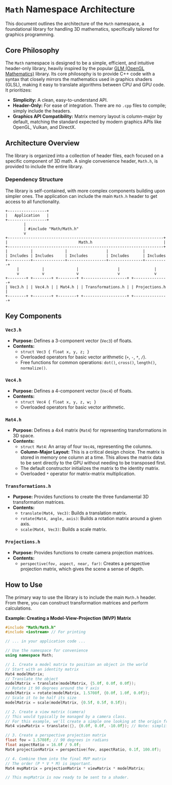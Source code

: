 # `Math` Namespace Architecture

This document outlines the architecture of the `Math` namespace, a foundational library for handling 3D mathematics, specifically tailored for graphics programming.

## Core Philosophy

The `Math` namespace is designed to be a simple, efficient, and intuitive header-only library, heavily inspired by the popular [GLM (OpenGL Mathematics)](https://github.com/g-truc/glm) library. Its core philosophy is to provide C++ code with a syntax that closely mirrors the mathematics used in graphics shaders (GLSL), making it easy to translate algorithms between CPU and GPU code. It prioritizes:

-   **Simplicity:** A clean, easy-to-understand API.
-   **Header-Only:** For ease of integration. There are no `.cpp` files to compile; simply include the headers.
-   **Graphics API Compatibility:** Matrix memory layout is column-major by default, matching the standard expected by modern graphics APIs like OpenGL, Vulkan, and DirectX.

## Architecture Overview

The library is organized into a collection of header files, each focused on a specific component of 3D math. A single convenience header, `Math.h`, is provided to include the entire library.

### Dependency Structure

The library is self-contained, with more complex components building upon simpler ones. The application can include the main `Math.h` header to get access to all functionality.

```
+-----------------+
|   Application   |
+-----------------+
        |
        | #include "Math/Math.h"
        v
+--------------------------------------------------------------------+
|                               Math.h                               |
+--------------------------------------------------------------------+
|          |              |                 |               |
| Includes | Includes     | Includes        | Includes      | Includes
+----------+--------------+-----------------+---------------+----------+
     |          |              |                 |               |
     v          v              v                 v               v
+--------+ +--------+ +--------+ +-------------------+ +---------------+ 
| Vec3.h | | Vec4.h | | Mat4.h | | Transformations.h | | Projections.h |
+--------+ +--------+ +--------+ +-------------------+ +---------------+ 
```

## Key Components

### `Vec3.h`

-   **Purpose:** Defines a 3-component vector (`Vec3`) of floats.
-   **Contents:**
    -   `struct Vec3 { float x, y, z; }`
    -   Overloaded operators for basic vector arithmetic (`+`, `-`, `*`, `/`).
    -   Free functions for common operations: `dot()`, `cross()`, `length()`, `normalize()`.

### `Vec4.h`

-   **Purpose:** Defines a 4-component vector (`Vec4`) of floats.
-   **Contents:**
    -   `struct Vec4 { float x, y, z, w; }`
    -   Overloaded operators for basic vector arithmetic.

### `Mat4.h`

-   **Purpose:** Defines a 4x4 matrix (`Mat4`) for representing transformations in 3D space.
-   **Contents:**
    -   `struct Mat4`: An array of four `Vec4`s, representing the columns.
    -   **Column-Major Layout:** This is a critical design choice. The matrix is stored in memory one column at a time. This allows the matrix data to be sent directly to the GPU without needing to be transposed first.
    -   The default constructor initializes the matrix to the identity matrix.
    -   Overloaded `*` operator for matrix-matrix multiplication.

### `Transformations.h`

-   **Purpose:** Provides functions to create the three fundamental 3D transformation matrices.
-   **Contents:**
    -   `translate(Mat4, Vec3)`: Builds a translation matrix.
    -   `rotate(Mat4, angle, axis)`: Builds a rotation matrix around a given axis.
    -   `scale(Mat4, Vec3)`: Builds a scale matrix.

### `Projections.h`

-   **Purpose:** Provides functions to create camera projection matrices.
-   **Contents:**
    -   `perspective(fov, aspect, near, far)`: Creates a perspective projection matrix, which gives the scene a sense of depth.

## How to Use

The primary way to use the library is to include the main `Math.h` header. From there, you can construct transformation matrices and perform calculations.

**Example: Creating a Model-View-Projection (MVP) Matrix**

```cpp
#include "Math/Math.h"
#include <iostream> // For printing

// ... in your application code ...

// Use the namespace for convenience
using namespace Math;

// 1. Create a model matrix to position an object in the world
// Start with an identity matrix
Mat4 modelMatrix;
// Translate the object
modelMatrix = translate(modelMatrix, {5.0f, 0.0f, 0.0f});
// Rotate it 90 degrees around the Y axis
modelMatrix = rotate(modelMatrix, 1.5708f, {0.0f, 1.0f, 0.0f});
// Scale it to be half its size
modelMatrix = scale(modelMatrix, {0.5f, 0.5f, 0.5f});

// 2. Create a view matrix (camera)
// This would typically be managed by a camera class.
// For this example, we'll create a simple one looking at the origin from a distance.
Mat4 viewMatrix = translate({}, {0.0f, 0.0f, -10.0f}); // Note: simplified view matrix

// 3. Create a perspective projection matrix
float fov = 1.5708f; // 90 degrees in radians
float aspectRatio = 16.0f / 9.0f;
Mat4 projectionMatrix = perspective(fov, aspectRatio, 0.1f, 100.0f);

// 4. Combine them into the final MVP matrix
// The order (P * V * M) is important.
Mat4 mvpMatrix = projectionMatrix * viewMatrix * modelMatrix;

// This mvpMatrix is now ready to be sent to a shader.
```
